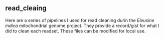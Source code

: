 ## read_cleaing

Here are a series of pipelines I used for read cleaning durin the *Eleusine indica* mitochondrial genome project.
They provide a record/gist for what I did to clean each readset. These files can be modified for local use.

